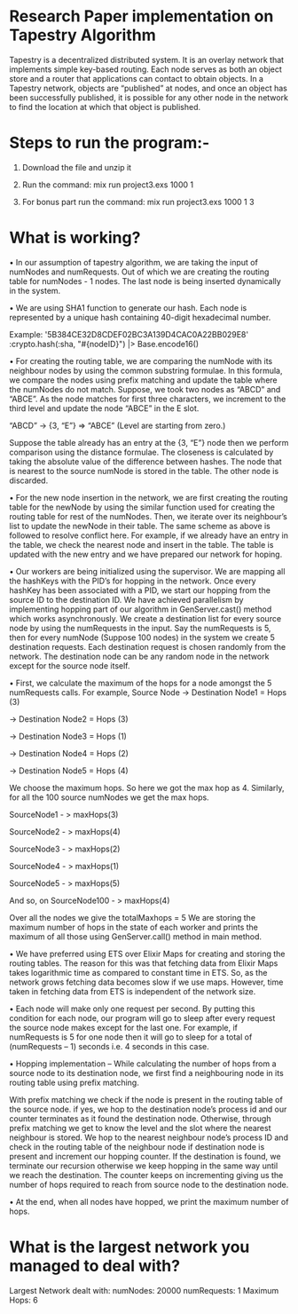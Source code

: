# Research Paper implementation on Tapestry Algorithm
Tapestry is a decentralized distributed system. It is an overlay network that implements simple
key-based routing. Each node serves as both an object store and a router that applications can
contact to obtain objects. In a Tapestry network, objects are “published” at nodes, and once an
object has been successfully published, it is possible for any other node in the network to find the
location at which that object is published.

# Steps to run the program:-

1. Download the file and unzip it

2. Run the command: mix run project3.exs 1000 1

3. For bonus part run the command: mix run project3.exs 1000 1 3

# What is working?

• In our assumption of tapestry algorithm, we are taking the input of numNodes and numRequests. Out of which we are creating the routing table for numNodes - 1 nodes. The last node is being inserted dynamically in the system.

• We are using SHA1 function to generate our hash. Each node is represented by a unique hash containing 40-digit hexadecimal number.

Example: '5B384CE32D8CDEF02BC3A139D4CAC0A22BB029E8'
:crypto.hash(:sha, "#{nodeID}") |> Base.encode16()

• For creating the routing table, we are comparing the numNode with its neighbour nodes by using the common substring formulae. In this formula, we compare the nodes using prefix matching and update the table where the numNodes do not match. Suppose, we took two nodes as “ABCD” and “ABCE”. As the node matches for first three characters, we increment to the third level and update the node “ABCE” in the E slot.

“ABCD” -> {3, “E”} => “ABCE” (Level are starting from zero.)

Suppose the table already has an entry at the {3, “E”} node then we perform comparison using the distance formulae. The closeness is calculated by taking the absolute value of the difference between hashes. The node that is nearest to the source numNode is stored in the table. The other node is discarded.

• For the new node insertion in the network, we are first creating the routing table for the newNode by using the similar function used for creating the routing table for rest of the numNodes. Then, we iterate over its neighbour’s list to update the newNode in their table. The same scheme as above is followed to resolve conflict here. For example, if we already have an entry in the table, we check the nearest node and insert in the table. The table is updated with the new entry and we have prepared our network for hoping.

• Our workers are being initialized using the supervisor. We are mapping all the hashKeys with the PID’s for hopping in the network. Once every hashKey has been associated with a PID, we start our hopping from the source ID to the destination ID. We have achieved parallelism by implementing hopping part of our algorithm in GenServer.cast() method which works asynchronously. We create a destination list for every source node by using the numRequests in the input. Say the numRequests is 5, then for every numNode (Suppose 100 nodes) in the system we create 5 destination requests. Each destination request is chosen randomly from the network. The destination node can be any random node in the network except for the source node itself.

• First, we calculate the maximum of the hops for a node amongst the 5 numRequests calls.
For example,
Source Node
-> Destination Node1 = Hops (3)

-> Destination Node2 = Hops (3)

-> Destination Node3 = Hops (1)

-> Destination Node4 = Hops (2)

-> Destination Node5 = Hops (4)

We choose the maximum hops. So here we got the max hop as 4.
Similarly, for all the 100 source numNodes we get the max hops.

SourceNode1 - > maxHops(3)

SourceNode2 - > maxHops(4)

SourceNode3 - > maxHops(2)

SourceNode4 - > maxHops(1)

SourceNode5 - > maxHops(5)

And so, on
SourceNode100 - > maxHops(4)


Over all the nodes we give the totalMaxhops = 5
We are storing the maximum number of hops in the state of each worker and prints the maximum of all those using GenServer.call() method in main method.

• We have preferred using ETS over Elixir Maps for creating and storing the routing tables. The reason for this was that fetching data from Elixir Maps takes logarithmic time as compared to constant time in ETS. So, as the network grows fetching data becomes slow if we use maps. However, time taken in fetching data from ETS is independent of the network size.

• Each node will make only one request per second. By putting this condition for each node, our program will go to sleep after every request the source node makes except for the last one. For example, if numRequests is 5 for one node then it will go to sleep for a total of (numRequests – 1) seconds i.e. 4 seconds in this case.

• Hopping implementation – While calculating the number of hops from a source node to its destination node, we first find a neighbouring node in its routing table using prefix matching.

With prefix matching we check if the node is present in the routing table of the source node. if yes, we hop to the destination node’s process id and our counter terminates as it found the destination node. Otherwise, through prefix matching we get to know the level and the slot where the nearest neighbour is stored. We hop to the nearest neighbour node’s process ID and check in the routing table of the neighbour node if destination node is present and increment our hopping counter. If the destination is found, we terminate our recursion otherwise we keep hopping in the same way until we reach the destination. The counter keeps
on incrementing giving us the number of hops required to reach from source node to the destination node.

• At the end, when all nodes have hopped, we print the maximum number of hops.

# What is the largest network you managed to deal with?

Largest Network dealt with:
numNodes: 20000
numRequests: 1
Maximum Hops: 6

